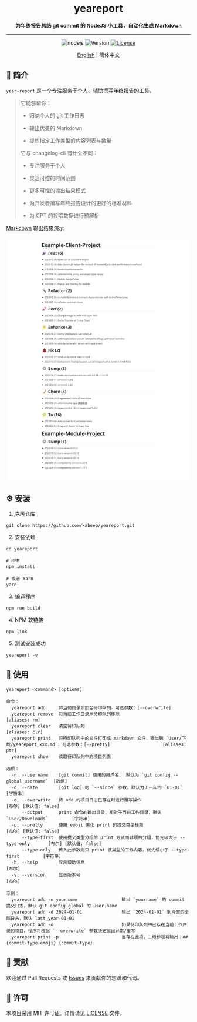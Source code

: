 <h1 align="center"> yeareport </h1>
<p align="center">
  <b >为年终报告总结 git commit 的 NodeJS 小工具，自动化生成 Markdown</b>
</p>

---

<div align="center">

![nodejs](https://img.shields.io/badge/NodeJS-≥16.x-lightseagreen?logo=powershell)
![Version](https://img.shields.io/badge/Version-1.0.0-cornflowerblue)
[![License](https://img.shields.io/badge/License-MIT-slateblue)](LICENSE)

[English](README.md) | 简体中文

</div>

## 📖 简介

`year-report` 是一个专注服务于个人、辅助撰写年终报告的工具。

> 它能够帮你：
>
> - 归纳个人的 git 工作日志
>
> - 输出优美的 Markdown
>
> - 提炼指定工作类型的内容列表与数量
>
> 它与 changelog-cli 有什么不同：
> 
> - 专注服务于个人
>
> - 灵活可控的时间范围
> 
> - 更多可控的输出结果模式
> 
> - 为开发者撰写年终报告设计的更好的标准材料
> 
> - 为 GPT 的投喂数据进行预解析

[Markdown](example/yeareport_1705018390501.md) 输出结果演示

![default_example](example/yeareport_1705018390501.png)

## ⚙️ 安装

1. 克隆仓库

```shell
git clone https://github.com/kabeep/yeareport.git
```

2. 安装依赖

```shell
cd yeareport

# NPM
npm install

# 或者 Yarn
yarn
```

3. 编译程序

```shell
npm run build
```

4. NPM 软链接

```shell
npm link
```

5. 测试安装成功

```shell
yeareport -v
```

## 🚀 使用

```text
yeareport <command> [options]

命令：
  yeareport add     将当前目录添加至待印队列，可选参数：[--overwrite]
  yeareport remove  将当前工作目录从待印队列移除                   [aliases: rm]
  yeareport clear   清空待印队列                                  [aliases: clr]
  yeareport print   将待印队列中的文件打印成 markdown 文件，输出到 `User/下载/yeareport_xxx.md`，可选参数：[--pretty]                    [aliases: ptr]
  yeareport show    读取待印队列中的项目列表

选项：
  -n, --username    [git commit] 使用的用户名， 默认为 `git config --global username`  [数组]
  -d, --date        [git log] 的 `--since` 参数，默认为上一年的 `01-01`                [字符串]
  -o, --overwrite   待 add 的项目日志已存在时进行覆写操作                                [布尔] [默认值: false]
      --output      print 命令的输出目录，相对于当前工作目录，默认`User/Downloads`         [字符串]
  -p, --pretty      使用 emoji 美化 print 的提交类型标题                               [布尔] [默认值: false]
      --type-first  使用提交类型分组的 print 方式而非项目分组，优先级大于 --type-only       [布尔] [默认值: false]
      --type-only   传入此参数则只 print 该类型的工作内容，优先级小于 --type-first         [字符串]
  -h, --help        显示帮助信息                                                     [布尔]
  -v, --version     显示版本号                                                       [布尔]

示例：
  yeareport add -n yourname                 输出 `yourname` 的 commit 提交日志，默认 git config global 的 user.name
  yeareport add -d 2024-01-01               输出 `2024-01-01` 到今天的全部日志，默认 last_year-01-01
  yeareport add -o                          如果待印队列中已存在当前工作目录的项目，程序将根据 `--overwrite` 参数决定抛出异常/覆写
  yeareport print -p                        当存在此项，二级标题将输出：## {commit-type-emoji} {commit-type}
```

## 🤝 贡献

欢迎通过 Pull Requests 或 [Issues](https://github.com/kabeep/git-short-dir-prompt/issues) 来贡献你的想法和代码。

## 📄 许可

本项目采用 MIT 许可证。详情请见 [LICENSE](LICENSE) 文件。